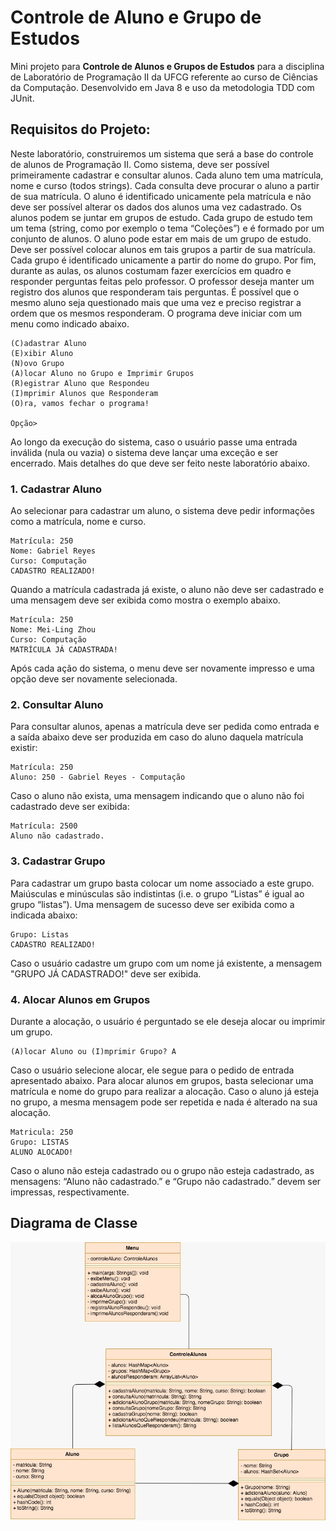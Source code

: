 # Controle de Aluno e Grupo de Estudos
Mini projeto para **Controle de Alunos e Grupos de Estudos** para a disciplina de Laboratório de Programação II da UFCG
referente ao curso de Ciências da Computação. Desenvolvido em Java 8 e uso da metodologia TDD com JUnit.

## Requisitos do Projeto:

Neste laboratório, construiremos um sistema que será a base do controle de alunos de Programação II. Como sistema, deve ser possível primeiramente cadastrar e consultar alunos. Cada aluno tem uma matrícula, nome e curso (todos strings). Cada consulta deve procurar o aluno a partir de sua matrícula. O aluno é identificado unicamente pela matrícula e não deve ser possível alterar os dados dos alunos uma vez cadastrado.
Os alunos podem se juntar em grupos de estudo. Cada grupo de estudo tem um tema (string, como por exemplo o tema “Coleções”) e é formado por um conjunto de alunos. O aluno pode estar em mais de um grupo de estudo. Deve ser possível colocar alunos em tais grupos a partir de sua matrícula. Cada grupo é identificado unicamente a partir do nome do grupo.
Por fim, durante as aulas, os alunos costumam fazer exercícios em quadro e responder perguntas feitas pelo professor. O professor deseja manter um registro dos alunos que responderam tais perguntas. É possível que o mesmo aluno seja questionado mais que uma vez e preciso registrar a ordem que os mesmos responderam.
O programa deve iniciar com um menu como indicado abaixo.

```
(C)adastrar Aluno
(E)xibir Aluno
(N)ovo Grupo
(A)locar Aluno no Grupo e Imprimir Grupos
(R)egistrar Aluno que Respondeu
(I)mprimir Alunos que Responderam
(O)ra, vamos fechar o programa!

Opção>
```

Ao longo da execução do sistema, caso o usuário passe uma entrada inválida (nula ou vazia) o sistema deve lançar uma exceção e ser encerrado.
Mais detalhes do que deve ser feito neste laboratório abaixo.

### 1. Cadastrar Aluno

Ao selecionar para cadastrar um aluno, o sistema deve pedir informações como a matrícula, nome e curso.
```
Matrícula: 250
Nome: Gabriel Reyes
Curso: Computação
CADASTRO REALIZADO!
```

Quando a matrícula cadastrada já existe, o aluno não deve ser cadastrado e uma mensagem deve ser exibida como mostra o exemplo abaixo.

```
Matrícula: 250
Nome: Mei-Ling Zhou
Curso: Computação
MATRÍCULA JÁ CADASTRADA!
```

Após cada ação do sistema, o menu deve ser novamente impresso e uma opção deve ser novamente selecionada.

### 2. Consultar Aluno
Para consultar alunos, apenas a matrícula deve ser pedida como entrada e a saída abaixo deve ser produzida em caso do aluno daquela matrícula existir:

```
Matrícula: 250
Aluno: 250 - Gabriel Reyes - Computação
```

Caso o aluno não exista, uma mensagem indicando que o aluno não foi cadastrado deve ser exibida:

```
Matrícula: 2500
Aluno não cadastrado.
``` 

### 3. Cadastrar Grupo
Para cadastrar um grupo basta colocar um nome associado a este grupo. Maiúsculas e minúsculas são indistintas (i.e. o grupo “Listas” é igual ao grupo “listas”). Uma mensagem de sucesso deve ser exibida como a indicada abaixo:

```
Grupo: Listas
CADASTRO REALIZADO!
```

Caso o usuário cadastre um grupo com um nome já existente, a mensagem "GRUPO JÁ CADASTRADO!" deve ser exibida.

### 4. Alocar Alunos em Grupos

Durante a alocação, o usuário é perguntado se ele deseja alocar ou imprimir um grupo.

```
(A)locar Aluno ou (I)mprimir Grupo? A
```

Caso o usuário selecione alocar, ele segue para o pedido de entrada apresentado abaixo.
Para alocar alunos em grupos, basta selecionar uma matrícula e nome do grupo para realizar a alocação. Caso o aluno já esteja no grupo, a mesma mensagem pode ser repetida e nada é alterado na sua alocação.

```
Matricula: 250
Grupo: LISTAS
ALUNO ALOCADO!
```

Caso o aluno não esteja cadastrado ou o grupo não esteja cadastrado, as mensagens: “Aluno não cadastrado.” e “Grupo não cadastrado.” devem ser impressas, respectivamente.

## Diagrama de Classe

![Diagrama de Classe](dc_controle_aluno.jpeg)
